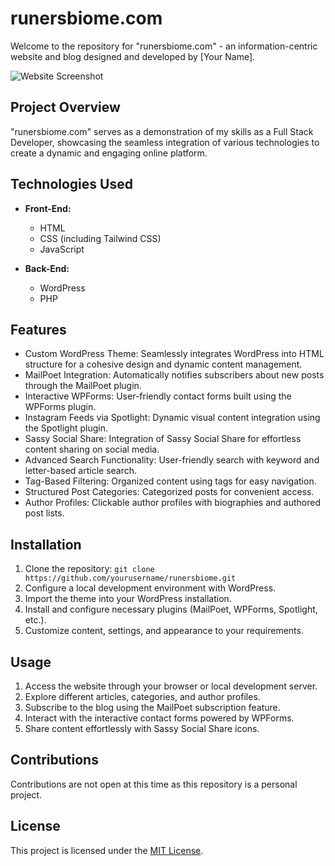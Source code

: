 # runersbiome.com

Welcome to the repository for "runersbiome.com" - an information-centric website and blog designed and developed by [Your Name].

![Website Screenshot]([screenshot.png](https://github.com/CipherSeeker/Runners-Biome/blob/main/Hero.avif))

## Project Overview

"runersbiome.com" serves as a demonstration of my skills as a Full Stack Developer, showcasing the seamless integration of various technologies to create a dynamic and engaging online platform.

## Technologies Used

- **Front-End:**
  - HTML
  - CSS (including Tailwind CSS)
  - JavaScript

- **Back-End:**
  - WordPress
  - PHP

## Features

- Custom WordPress Theme: Seamlessly integrates WordPress into HTML structure for a cohesive design and dynamic content management.
- MailPoet Integration: Automatically notifies subscribers about new posts through the MailPoet plugin.
- Interactive WPForms: User-friendly contact forms built using the WPForms plugin.
- Instagram Feeds via Spotlight: Dynamic visual content integration using the Spotlight plugin.
- Sassy Social Share: Integration of Sassy Social Share for effortless content sharing on social media.
- Advanced Search Functionality: User-friendly search with keyword and letter-based article search.
- Tag-Based Filtering: Organized content using tags for easy navigation.
- Structured Post Categories: Categorized posts for convenient access.
- Author Profiles: Clickable author profiles with biographies and authored post lists.

## Installation

1. Clone the repository: `git clone https://github.com/yourusername/runersbiome.git`
2. Configure a local development environment with WordPress.
3. Import the theme into your WordPress installation.
4. Install and configure necessary plugins (MailPoet, WPForms, Spotlight, etc.).
5. Customize content, settings, and appearance to your requirements.

## Usage

1. Access the website through your browser or local development server.
2. Explore different articles, categories, and author profiles.
3. Subscribe to the blog using the MailPoet subscription feature.
4. Interact with the interactive contact forms powered by WPForms.
5. Share content effortlessly with Sassy Social Share icons.

## Contributions

Contributions are not open at this time as this repository is a personal project.

## License

This project is licensed under the [MIT License](LICENSE).

